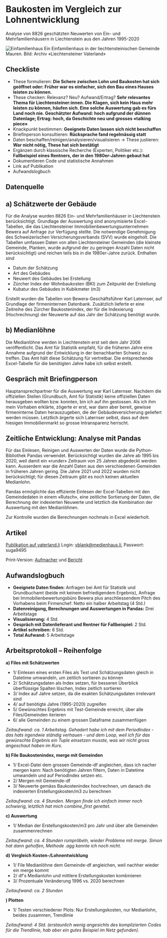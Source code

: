 # Baukosten im Vergleich zur Lohnentwicklung
Analyse von 8826 geschätzten Neuwerten von Ein- und Mehrfamilienhäusern in Liechtenstein aus den Jahren 1995-2020

![Einfamilienhaus](https://github.com/ValeskaBlank/Valeskas-Repo/blob/main/Abschlussarbeit%20CAS/Einfamilienhaus-Mauren.jpg)
Ein Einfamilienhaus in der liechtensteinischen Gemeinde Mauren.   Bild: Archiv «Liechtensteiner Vaterland»

## Checkliste

* These formulieren: **Die Schere zwischen Lohn und Baukosten hat sich geöffnet oder: Früher war es einfacher, sich den Bau eines Hauses leisten zu können.**
* These checken: Relevanz? Neu? Aufwand/Ertrag? **Sehr relevantes Thema für Liechtensteiner:innen. Die Klagen, sich kein Haus mehr leisten zu können, häufen sich. Eine solche Auswertung gab es fürs Land noch nie. Geschätzter Aufwand: hoch aufgrund der dünnen Datenlage; Ertrag: hoch, da Geschichte neu und grosses «talking piece»**
* Knackpunkt bestimmen: **Geeignete Daten lassen sich nicht beschaffen**
* Briefinperson konsultieren: **Rücksprache fand regelmässig statt**
* Daten beschaffen/reinigen/analysieren/visualisieren -> These justieren: **War nicht nötig, These hat sich bestätigt**
* Ergänzen durch klassische Recherche (Experten, Politiker etc.): **Fallbeispiel eines Rentners, der in den 1980er-Jahren gebaut hat**
* Dokumentieren Code und statistische Annahmen
* Link auf Publikation
* Aufwandslogbuch

## Datenquelle

## a) Schätzwerte der Gebäude

Für die Analyse wurden 8826 Ein- und Mehrfamilienhäuser in Liechtenstein berücksichtigt. Grundlage der Auswertung sind anonymisierte Excel-Tabellen, die das Liechtensteiner Immobilienbewertungsunternehmen Bewera auf Anfrage zur Verfügung stellte. Die notwendige Genehmigung des Schweizerischen Versicherungsverbands (SVV) wurde eingeholt. Die Tabellen umfassen Daten von allen Liechtensteiner Gemeinden (die kleinste Gemeinde, Planken, wurde aufgrund der zu geringen Anzahl Daten nicht berücksichtigt) und reichen teils bis in die 1980er-Jahre zurück. Enthalten sind 
* Datum der Schätzung
* Art des Gebäudes
* Neuwert des Gebäudes bei Erstellung
* Zürcher Index der Wohnbaukosten (BKI) zum Zeitpunkt der Erstellung
* Kubatur des Gebäudes in Kubikmeter (m3)

Erstellt wurden die Tabellen von Bewera-Geschäftsführer Karl Laternser, auf Grundlage der firmeninternen Datenbank. Zusätzlich lieferte er eine Zeitreihe des Zürcher Baukostenindex, der für die Indexierung (Hochrechnung) der Neuwerte auf das Jahr der Schätzung benötigt wurde. 

## b) Medianlöhne

Die Medianlöhne werden in Liechtenstein erst seit dem Jahr 2006 veröffentlicht. Das Amt für Statistik empfahl, für die früheren Jahre eine Annahme aufgrund der Entwicklung in der benachbarten Schweiz zu treffen. Das Amt hält diese Schätzung für vertretbar. Die entsprechende Excel-Tabelle für die benötigten Jahre habe ich selbst erstellt. 

## Gespräch mit Briefingperson

Hauptansprechpartner für die Auswertung war Karl Laternser. Nachdem die offiziellen Stellen (Grundbuch, Amt für Statistik) keine offiziellen Daten herausgeben wollten bzw. konnten, bin ich auf ihn gestossen. Als ich ihm mein Vorhaben erklärte, zögerte er erst, war dann aber bereit, gewisse firmeninterne Daten herauszugeben, die der  Gebäudeversicherung geliefert werden müssen. Letztlich ärgerte sich Laternser selbst, dass auf dem hiesigen Immobilienmarkt so grosse Intransparenz herrscht.

## Zeitliche Entwicklung: Analyse mit Pandas

Für das Einlesen, Reinigen und Auswerten der Daten wurde die Python-Bibliothek Pandas verwendet. Berücksichtigt wurden die Jahre ab 1995 bis 2020, weil damit ein «runder» Zeitraum von 25 Jahren abgedeckt werden kann. Ausserdem war die Anzahl Daten aus den verschiedenen Gemeinden in früheren Jahren gering. Die Jahre 2021 und 2022 wurden nicht berücksichtigt; für diesen Zeitraum gibt es noch keinen aktuellen Medianlohn.

Pandas ermöglichte das effiziente Einlesen der Excel-Tabellen mit den Gemeindedaten in einem «Rutsch», eine zeitliche Sortierung der Daten, die Berechnung der indexierten Neuwerte und letztlich die Kombination der Auswertung mit den Medianlöhnen. 

Zur Kontrolle wurden die Berechnungen nochmals in Excel wiederholt. 

## Artikel 

[Publikation auf vaterland.li](https://www.vaterland.li/liechtenstein/wirtschaft/baukosten-im-land-steigen-staerker-als-die-loehne-art-522103)
Login: vblank@medienhaus.li, Passwort: suga9495

Print-Version:
[Aufmacher](https://github.com/ValeskaBlank/Valeskas-Repo/blob/main/Abschlussarbeit%20CAS/PDFs/Aufmacher.pdf) und 
[Bericht](https://github.com/ValeskaBlank/Valeskas-Repo/blob/main/Abschlussarbeit%20CAS/PDFs/Bericht.pdf)

## Aufwandslogbuch

* **Geeignete Daten finden:** Anfragen bei Amt für Statistik und Grundbuchamt (beide mit keinem befriedigendem Ergebnis), Anfrage bei Immobilienbewertungsbüro Bewera plus anschliessendem Pitch des Vorhabens beim Firmenchef: Netto ein halber Arbeitstag (4 Std.)
* **Datenreinigung, Berechnungen und Auswertungen in Pandas:** Drei Arbeitstage 
* **Visualisierung:** 4 Std.
* **Gespräch mit Datenlieferant und Rentner für Fallbeispiel:** 2 Std.
* **Artikel schreiben:** 6 Std. 
* **Total Aufwand:** 5 Arbeitstage

## Arbeitsprotokoll – Reihenfolge

**a) Files mit Schätzwerten**

* 1/ Einlesen eines ersten Files als Test und Schätzungsdaten gleich in Datetime umwandeln, um zeitlich sortieren zu können
* 2/ Schätzungsdaten als Index setzen, für besseren Überblick überflüssige Spalten löschen, Index zeitlich sortieren
* 3/ Index auf Jahre setzen, da die exakten Schätzungsdaten irrelevant sind
* 4/ auf benötigte Jahre (1995-2020) zugreifen
* 5/ Gewünschtes Ergebnis mit Test-Gemeinde erreicht, über alle Files/Gemeinden iterieren
* 6/ alle Gemeinden zu einem grossen Dataframe zusammenfügen

*Zeitaufwand: ca. 1 Arbeitstag. Gehadert habe ich mit dem PeriodIndex - das hats irgendwie ständig verhauen - und dem Loop, weil ich für das gewünschte Ergebnis ein Tuple einsetzen musste, was wir nicht gross angeschaut haben im Kurs.*

**b) File Baukostenindex, merge mit Gemeinden**

* 1/ Excel-Datei dem grossen Gemeinde-df angleichen, dass ich nacher mergen kann: Nach benötigten Jahren filtern, Daten in Datetime umwandeln und auf PeriodIndex setzen etc.
* 2/ Mergen mit Gemeinde-df
* 3/ Neuwerte gemäss Baukostenindex hochrechnen, um danach die indexierten Erstellungskosten/m3 zu berechnen

*Zeitaufwand: ca. 4 Stunden. Mergen finde ich einfach immer noch schwierig, letztlich hat mich combine_first gerettet.*

**c) Auswertung**

* 1/ Median der Erstellungskosten/m3 pro Jahr und über alle Gemeinden zusammenrechnen 

*Zeitaufwand: ca. 4 Stunden rumpröbeln, wieder Probleme mit merge. Simon hat dann geholfen, Methode .agg kannte ich noch nicht.*

**d) Vergleich Kosten-/Lohnentwicklung**

* 1/ File Medianlöhne dem Gemeinde-df angleichen, weil nachher wieder ein merge kommt
* 2/ df's Medianlohn und mittlere Erstellungskosten kombinieren
* 3/ Prozentuale Veränderung 1996 vs. 2020 berechnen

*Zeitaufwand: ca. 2 Stunden*

**) Plotten**

* 1/ Testen verschiedener Plots: Nur Erstellungskosten, nur Medianlohn, beides zusammen, Trendlinie

*Zeitaufwand: 4 Std. (erstaunlich wenig angesichts des komplizierten Codes für die Trendlinie, hab aber ein gutes Beispiel im Netz gefunden).*

